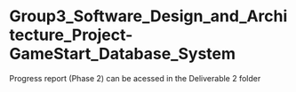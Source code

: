 ﻿# Group3_Software_Design_and_Architecture_Project-GameStart_Database_System

Progress report (Phase 2) can be acessed in the Deliverable 2 folder
